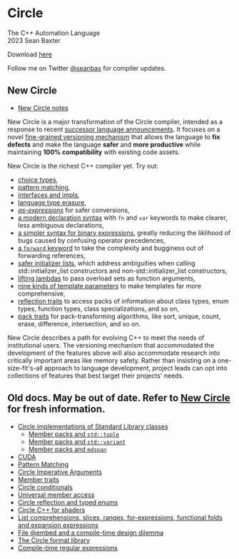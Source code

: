# Circle
The C++ Automation Language  
2023
Sean Baxter

Download [here](https://www.circle-lang.org/)

Follow me on Twitter [@seanbax](https://www.twitter.com/seanbax) for compiler updates.

## New Circle

* [New Circle notes](new-circle/README.md)

New Circle is a major transformation of the Circle compiler, intended as a response to recent [successor language announcements](https://accu.org/journals/overload/30/172/teodorescu/). It focuses on a novel [fine-grained versioning mechanism](new-circle/README.md#versioning-with-feature-pragmas) that allows the language to **fix defects** and make the language **safer** and **more productive** while maintaining **100% compatibility** with existing code assets.

New Circle is the richest C++ compiler yet. Try out:

* [choice types](new-circle/README.md#choice),
* [pattern matching](new-circle/README.md#pattern-matching),
* [interfaces and impls](new-circle/README.md#interface),
* [language type erasure](new-circle/README.md#language-type-erasure),
* [_as-expressions_](new-circle/README.md#as) for safer conversions,
* [a modern declaration syntax](new-circle/README.md#new_decl_syntax) with `fn` and `var` keywords to make clearer, less ambiguous declarations,
* [a simpler syntax for binary expressions](new-circle/README.md#simpler_precedence), greatly reducing the liklihood of bugs caused by confusing operator precedences,
* [a `forward` keyword](new-circle/README.md#forward) to take the complexity and bugginess out of forwarding references,
* [safer initializer lists](new-circle/README.md#safer_initializer_list), which address ambiguities when calling std::initializer_list constructors and non-std::initializer_list constructors,
* [lifting lambdas](new-circle/README.md#overload-sets-as-arguments) to pass overload sets as function arguments,
* [nine kinds of template parameters](new-circle/README.md#template-parameter-kinds) to make templates far more comprehensive,
* [reflection traits](new-circle/README.md#reflection-traits) to access packs of information about class types, enum types, function types, class specializations, and so on,
* [pack traits](new-circle/README.md#pack-traits) for pack-transforming algorithms, like sort, unique, count, erase, difference, intersection, and so on.

New Circle describes a path for evolving C++ to meet the needs of institutional users. The versioning mechanism that accommodated the development of the features above will also accommodate research into critically important areas like memory safety. Rather than insisting on a one-size-fit's-all approach to language development, project leads can opt into collections of features that best target their projects' needs.

## Old docs. May be out of date. Refer to [New Circle](new-circle/README.md) for fresh information.

* [Circle implementations of Standard Library classes](stdlib#circle-implementations-of-standard-library-classes)  
    * [Member packs and `std::tuple`](tuple#circle-tuple)  
    * [Member packs and `std::variant`](variant#circle-variant)  
    * [Member packs and `mdspan`](https://github.com/seanbaxter/mdspan/tree/circle#mdspan-circle)  
* [CUDA](cuda/README.md)  
* [Pattern Matching](pattern/README.md)  
* [Circle Imperative Arguments](imperative/README.md)  
* [Member traits](member-traits/README.md)  
* [Circle conditionals](conditional/README.md)  
* [Universal member access](universal/README.md)  
* [Circle reflection and typed enums](reflection/README.md)  
* [Circle C++ for shaders](https://www.github.com/seanbaxter/shaders)  
* [List comprehensions, slices, ranges, for-expressions, functional folds and expansion expressions](comprehension/README.md)  
* [File @embed and a compile-time design dilemma](embed/embed.md)  
* [The Circle format library](fmt/fmt.md)  
* [Compile-time regular expressions](regex/regex.md)  

